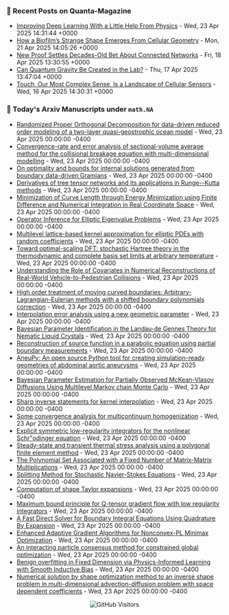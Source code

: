 ### 📝 Recent Posts on Quanta-Magazine
<!-- quanta starts -->
* <a href="https://www.quantamagazine.org/improving-deep-learning-with-a-little-help-from-physics-20250423/">Improving Deep Learning With a Little Help From Physics</a> - Wed, 23 Apr 2025 14:31:44 +0000
* <a href="https://www.quantamagazine.org/how-a-biofilms-strange-shape-emerges-from-cellular-geometry-20250421/">How a Biofilm’s Strange Shape Emerges From Cellular Geometry</a> - Mon, 21 Apr 2025 14:05:26 +0000
* <a href="https://www.quantamagazine.org/new-proof-settles-decades-old-bet-about-connected-networks-20250418/">New Proof Settles Decades-Old Bet About Connected Networks</a> - Fri, 18 Apr 2025 13:30:55 +0000
* <a href="https://www.quantamagazine.org/can-quantum-gravity-be-created-in-the-lab-20250417/">Can Quantum Gravity Be Created in the Lab?</a> - Thu, 17 Apr 2025 13:47:04 +0000
* <a href="https://www.quantamagazine.org/touch-our-most-complex-sense-is-a-landscape-of-cellular-sensors-20250416/">Touch, Our Most Complex Sense, Is a Landscape of Cellular Sensors</a> - Wed, 16 Apr 2025 14:30:31 +0000
<!-- quanta ends -->


### 📝 Today's Arxiv Manuscripts under ``math.NA``
<!-- arxiv-math-na starts -->
* <a href="https://arxiv.org/abs/2504.15350">Randomized Proper Orthogonal Decomposition for data-driven reduced order modeling of a two-layer quasi-geostrophic ocean model</a> - Wed, 23 Apr 2025 00:00:00 -0400
* <a href="https://arxiv.org/abs/2504.15365">Convergence-rate and error analysis of sectional-volume average method for the collisional breakage equation with multi-dimensional modelling</a> - Wed, 23 Apr 2025 00:00:00 -0400
* <a href="https://arxiv.org/abs/2504.15407">On optimality and bounds for internal solutions generated from boundary data-driven Gramians</a> - Wed, 23 Apr 2025 00:00:00 -0400
* <a href="https://arxiv.org/abs/2504.15516">Derivatives of tree tensor networks and its applications in Runge--Kutta methods</a> - Wed, 23 Apr 2025 00:00:00 -0400
* <a href="https://arxiv.org/abs/2504.15566">Minimization of Curve Length through Energy Minimization using Finite Difference and Numerical Integration in Real Coordinate Space</a> - Wed, 23 Apr 2025 00:00:00 -0400
* <a href="https://arxiv.org/abs/2504.15733">Operator Inference for Elliptic Eigenvalue Problems</a> - Wed, 23 Apr 2025 00:00:00 -0400
* <a href="https://arxiv.org/abs/2504.15810">Multilevel lattice-based kernel approximation for elliptic PDEs with random coefficients</a> - Wed, 23 Apr 2025 00:00:00 -0400
* <a href="https://arxiv.org/abs/2504.15816">Toward optimal-scaling DFT: stochastic Hartree theory in the thermodynamic and complete basis set limits at arbitrary temperature</a> - Wed, 23 Apr 2025 00:00:00 -0400
* <a href="https://arxiv.org/abs/2504.15951">Understanding the Role of Covariates in Numerical Reconstructions of Real-World Vehicle-to-Pedestrian Collisions</a> - Wed, 23 Apr 2025 00:00:00 -0400
* <a href="https://arxiv.org/abs/2504.15963">High order treatment of moving curved boundaries: Arbitrary-Lagrangian-Eulerian methods with a shifted boundary polynomials correction</a> - Wed, 23 Apr 2025 00:00:00 -0400
* <a href="https://arxiv.org/abs/2504.16012">Interpolation error analysis using a new geometric parameter</a> - Wed, 23 Apr 2025 00:00:00 -0400
* <a href="https://arxiv.org/abs/2504.16029">Bayesian Parameter Identification in the Landau-de Gennes Theory for Nematic Liquid Crystals</a> - Wed, 23 Apr 2025 00:00:00 -0400
* <a href="https://arxiv.org/abs/2504.16070">Reconstruction of source function in a parabolic equation using partial boundary measurements</a> - Wed, 23 Apr 2025 00:00:00 -0400
* <a href="https://arxiv.org/abs/2504.15285">AneuPy: An open source Python tool for creating simulation-ready geometries of abdominal aortic aneurysms</a> - Wed, 23 Apr 2025 00:00:00 -0400
* <a href="https://arxiv.org/abs/2504.15588">Bayesian Parameter Estimation for Partially Observed McKean-Vlasov Diffusions Using Multilevel Markov chain Monte Carlo</a> - Wed, 23 Apr 2025 00:00:00 -0400
* <a href="https://arxiv.org/abs/2306.14618">Sharp inverse statements for kernel interpolation</a> - Wed, 23 Apr 2025 00:00:00 -0400
* <a href="https://arxiv.org/abs/2401.12799">Some convergence analysis for multicontinuum homogenization</a> - Wed, 23 Apr 2025 00:00:00 -0400
* <a href="https://arxiv.org/abs/2411.07720">Explicit symmetric low-regularity integrators for the nonlinear Schr"odinger equation</a> - Wed, 23 Apr 2025 00:00:00 -0400
* <a href="https://arxiv.org/abs/2501.03908">Steady-state and transient thermal stress analysis using a polygonal finite element method</a> - Wed, 23 Apr 2025 00:00:00 -0400
* <a href="https://arxiv.org/abs/2504.01500">The Polynomial Set Associated with a Fixed Number of Matrix-Matrix Multiplications</a> - Wed, 23 Apr 2025 00:00:00 -0400
* <a href="https://arxiv.org/abs/2504.04360">Splitting Method for Stochastic Navier-Stokes Equations</a> - Wed, 23 Apr 2025 00:00:00 -0400
* <a href="https://arxiv.org/abs/2504.06621">Computation of shape Taylor expansions</a> - Wed, 23 Apr 2025 00:00:00 -0400
* <a href="https://arxiv.org/abs/2504.11676">Maximum bound principle for Q-tensor gradient flow with low regularity integrators</a> - Wed, 23 Apr 2025 00:00:00 -0400
* <a href="https://arxiv.org/abs/2504.13809">A Fast Direct Solver for Boundary Integral Equations Using Quadrature By Expansion</a> - Wed, 23 Apr 2025 00:00:00 -0400
* <a href="https://arxiv.org/abs/2303.03984">Enhanced Adaptive Gradient Algorithms for Nonconvex-PL Minimax Optimization</a> - Wed, 23 Apr 2025 00:00:00 -0400
* <a href="https://arxiv.org/abs/2405.00891">An interacting particle consensus method for constrained global optimization</a> - Wed, 23 Apr 2025 00:00:00 -0400
* <a href="https://arxiv.org/abs/2406.09194">Benign overfitting in Fixed Dimension via Physics-Informed Learning with Smooth Inductive Bias</a> - Wed, 23 Apr 2025 00:00:00 -0400
* <a href="https://arxiv.org/abs/2504.07796">Numerical solution by shape optimization method to an inverse shape problem in multi-dimensional advection-diffusion problem with space dependent coefficients</a> - Wed, 23 Apr 2025 00:00:00 -0400
<!-- arxiv-math-na ends -->

<div align="center">
  
![GitHub Visitors](https://api.visitorbadge.io/api/visitors?path=https%3A%2F%2Fgithub.com%2Flowrank&label=profile%20views&labelColor=%231e1e2e&countColor=%23cba6f7)



</div>
